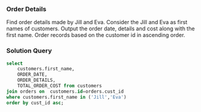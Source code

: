 ### Order Details

Find order details made by Jill and Eva.
Consider the Jill and Eva as first names of customers.
Output the order date, details and cost along with the first name.
Order records based on the customer id in ascending order.


### Solution Query




```sql
select 
    customers.first_name,
    ORDER_DATE,
    ORDER_DETAILS,
    TOTAL_ORDER_COST from customers 
join orders on  customers.id=orders.cust_id
where customers.first_name in ('Jill','Eva')
order by cust_id asc;
```

